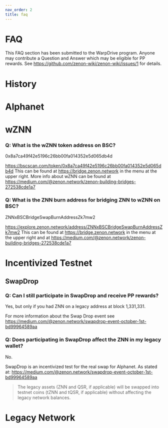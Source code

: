 ```yaml
---
nav_order: 2
title: faq
---
```


# FAQ

This FAQ section has been submitted to the WarpDrive program. Anyone may contribute a Question and Answer which may be eligible for PP rewards. See <https://github.com/zenon-wiki/zenon-wiki/issues/1> for details.

# History

# Alphanet

# wZNN

### Q: What is the wZNN token address on BSC?
0x8a7ca49f42e5196c26bb00fa014352e5d065db4d

<https://bscscan.com/token/0x8a7ca49f42e5196c26bb00fa014352e5d065db4d>
This can be found at <https://bridge.zenon.network> in the menu at the upper right.
More info about wZNN can be found at <https://medium.com/@zenon.network/zenon-building-bridges-272538cde1a7>

### Q: What is the ZNN burn address for bridging ZNN to wZNN on BSC?
ZNNxBSCBridgeSwapBurnAddressZk7mw2

<https://explore.zenon.network/address/ZNNxBSCBridgeSwapBurnAddressZk7mw2>
This can be found at <https://bridge.zenon.network> in the menu at the upper right and at <https://medium.com/@zenon.network/zenon-building-bridges-272538cde1a7>

# Incentivized Testnet

## SwapDrop

### Q: Can I still participate in SwapDrop and receive PP rewards?
Yes, but only if you had ZNN on a legacy address at block 1,331,331.

For more information about the Swap Drop event see <https://medium.com/@zenon.network/swapdrop-event-october-1st-bd99964589aa>

### Q: Does participating in SwapDrop affect the ZNN in my legacy wallet?
No.

SwapDrop is an incentivized test for the real swap for Alphanet. As stated at: <https://medium.com/@zenon.network/swapdrop-event-october-1st-bd99964589aa>
> The legacy assets (ZNN and QSR, if applicable) will be swapped into testnet coins (tZNN and tQSR, if applicable) without affecting the legacy network balances.

# Legacy Network
